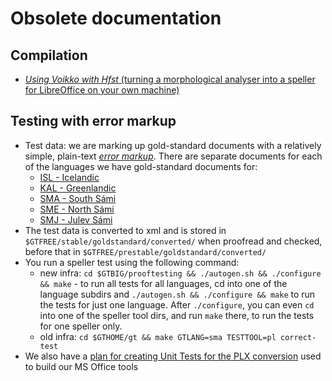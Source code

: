 # Obsolete documentation

## Compilation

- [_Using Voikko with Hfst_ (turning a morphological analyser into a speller for LibreOffice on your own machine)](/tools/UsingVoikkoWithHfst.html)

## Testing with error markup

- Test data: we are marking up gold-standard documents with a
  relatively simple, plain-text
  _[error markup](spelling/testdoc/error-markup.md)_. There are separate
  documents for each of the languages we have gold-standard documents
  for:
  - [ISL - Icelandic](spelling/testdoc/error-markup-isl.html)
  - [KAL - Greenlandic](spelling/testdoc/error-markup-kal.html)
  - [SMA - South Sámi](spelling/testdoc/error-markup-sma.html)
  - [SME - North Sámi](spelling/testdoc/error-markup-sme.html)
  - [SMJ - Julev Sámi](spelling/testdoc/error-markup-smj.html)
- The test data is converted to xml and is stored in
  `$GTFREE/stable/goldstandard/converted/` when proofread and checked,
  before that in `$GTFREE/prestable/goldstandard/converted/`
- You run a speller test using the following command:
  - new infra:
    `cd $GTBIG/prooftesting && ./autogen.sh && ./configure && make` -
    to run all tests for all languages, cd into one of the language
    subdirs and
    `./autogen.sh && ./configure && make` to
    run the tests for just one language. After `./configure`, you
    can even `cd` into one of the speller tool dirs, and run `make`
    there, to run the tests for one speller only.
  - old infra:
    `cd $GTHOME/gt && make GTLANG=sma TESTTOOL=pl correct-test`
- We also have a [plan for creating Unit Tests for the PLX
  conversion](spelling/testdoc/PLXConversionTesting.html) used to
  build our MS Office tools
